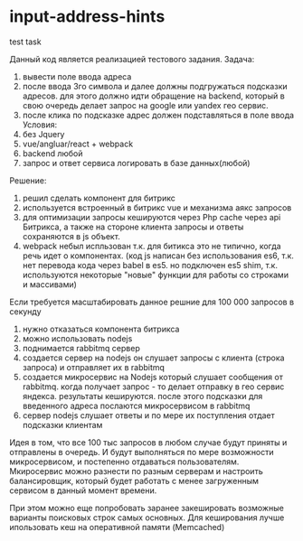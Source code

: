 # input-address-hints
test task

Данный код является реализацией тестового задания. 
Задача:
1) вывести поле ввода адреса
2) после ввода 3го символа и далее должны подгружаться подсказки адресов. для этого должно идти обращение на backend, 
который в свою очередь делает запрос на google или yandex гео сервис. 
3) после клика по подсказке адрес должен подставляться в поле ввода
Условия:
1) без Jquery
2) vue/angluar/react + webpack
3) backend любой
4) запрос и ответ сервиса логировать в базе данных(любой)

Решение:
1) решил сделать компонент для битрикс
2) используется встроенный в битрикс vue и механизма аякс запросов
3) для оптимизации запросы кешируются через Php cache через api Битрикса, а также на стороне клиента запросы и ответы сохраняются в js объект.
4) webpack небыл испльзован т.к. для битикса это не типично, когда речь идет о компонентах.
(код js написан без использования es6, т.к. нет перевода кода через babel в es5. но подключен es5 shim, 
т.к. используются некоторые "новые" функции для работы со строками и массивами)

Если требуется масштабировать данное решние для 100 000 запросов в секунду
1) нужно отказаться компонента битрикса
2) можно использовать nodejs
3) поднимается rabbitmq сервер
4) создается сервер на nodejs он слушает запросы с клиента (строка запроса) и отправляет их в rabbitmq 
5) создается микросервис на Nodejs который слушает сообщения от rabbitmq. когда получает запрос - то делает отправку в гео сервис яндекса.
результаты кешируются. после этого подсказки для введенного адреса послаются микросервисом в rabbitmq
6) сервер nodejs слушает ответы и по мере их поступления отдает подсказки клиентам

Идея в том, что все 100 тыс запросов в любом случае будут приняты и отправлены в очередь.
И будут выполняться по мере возможности микросервисом, и постепенно отдаваться пользователям. 
Мкиросервис можно разнести по разным серверам и настроить балансировщик, который будет работать  с менее загруженным сервисом в данный момент времени. 

При этом можно еще попробовать заранее закешировать возможные варианты поисковых строк самых основных. 
Для кеширования лучше ипользовать кеш на оперативной памяти (Memcached)

